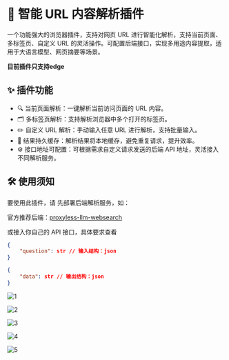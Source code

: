 # 🔗 智能 URL 内容解析插件

一个功能强大的浏览器插件，支持对网页 URL 进行智能化解析，支持当前页面、多标签页、自定义 URL 的灵活操作。可配置后端接口，实现多用途内容提取，适用于大语言模型、网页摘要等场景。

**目前插件只支持edge**

## ✨ 插件功能

- 🔍 当前页面解析：一键解析当前访问页面的 URL 内容。
- 🗂 多标签页解析：支持解析浏览器中多个打开的标签页。
- ✏️ 自定义 URL 解析：手动输入任意 URL 进行解析，支持批量输入。
- 💾 结果持久缓存：解析结果将本地缓存，避免重复请求，提升效率。
- ⚙️ 接口地址可配置：可根据需求自定义请求发送的后端 API 地址，灵活接入不同解析服务。

## 🛠 使用须知

要使用此插件，请 先部署后端解析服务，如：

官方推荐后端：[proxyless-llm-websearch](https://github.com/itshyao/proxyless-llm-websearch)

或接入你自己的 API 接口，具体要求查看

```json
{
    "question": str // 输入结构：json
}
```

```json
{
    "data": str // 输出结构：json
}
```

![1](D:/personal/project/proxyless-llm-websearch/extension/img/1.png)

![2](D:/personal/project/proxyless-llm-websearch/extension/img/2.png)

![3](D:/personal/project/proxyless-llm-websearch/extension/img/3.png)

![4](D:/personal/project/proxyless-llm-websearch/extension/img/4.png)

![5](D:/personal/project/proxyless-llm-websearch/extension/img/5.png)